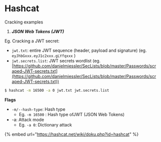 # Hashcat

Cracking examples

1. _**JSON Web Tokens (JWT)**_

Eg. Cracking a JWT secret:

* `jwt.txt`: entire JWT sequence (header, payload and signature) (eg. `eyJhbGxxx.eyJ1c2xxx.gLYfqxxx` )
* `jwt.secrets.list`: JWT secrets wordlist (eg. [https://github.com/danielmiessler/SecLists/blob/master/Passwords/scraped-JWT-secrets.txt](https://github.com/danielmiessler/SecLists/blob/master/Passwords/scraped-JWT-secrets.txt))

```bash
$ hashcat -m 16500 -a 0 jwt.txt jwt.secrets.list
```

**Flags**

* `-m/--hash-type`: Hash type
  * Eg. `-m 16500` : Hash type ofJWT (JSON Web Tokens)
* -a: Attack mode
  * Eg. `-a 0`: Dictionary attack



{% embed url="https://hashcat.net/wiki/doku.php?id=hashcat" %}
